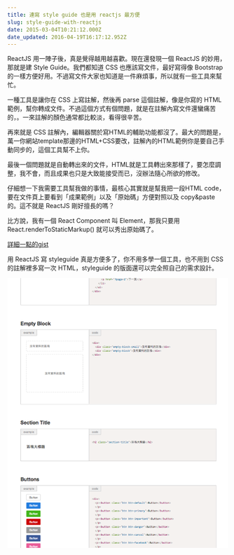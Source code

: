 ```yaml
---
title: 連寫 style guide 也是用 reactjs 最方便
slug: style-guide-with-reactjs
date: 2015-03-04T10:21:12.000Z
date_updated: 2016-04-19T16:17:12.952Z
---
```


ReactJS 用一陣子後，真是覺得越用越喜歡。現在還發現一個 ReactJS 的妙用，那就是建 Style Guide。我們都知道 CSS 也應該寫文件，最好寫得像 Bootstrap 的一樣方便好用。不過寫文件大家也知道是一件麻煩事，所以就有一些工具來幫忙。

一種工具是讓你在 CSS 上寫註解，然後再 parse 這個註解，像是你寫的 HTML 範例，幫你轉成文件。不過這個方式有個問題，就是在註解內寫文件還蠻痛苦的，。一來註解的顏色通常都比較淡，看得很辛苦。

再來就是 CSS 註解內，編輯器關於寫HTML的輔助功能都沒了。最大的問題是，萬一你網站template那邊的HTML+CSS要改，註解內的HTML範例你是要自己手動同步的，這個工具幫不上你。

最後一個問題就是自動轉出來的文件，HTML就是工具轉出來那樣了，要怎麼調整，我不會，而且成果也只是大致能接受而已，沒辦法隨心所欲的修改。

仔細想一下我需要工具幫我做的事情，最核心其實就是幫我把一段HTML code，要在文件頁上要看到「成果範例」以及「原始碼」方便對照以及 copy&paste 的。這不就是 ReactJS 剛好擅長的嗎？

比方說，我有一個 React Component 叫 Element，那我只要用 React.renderToStaticMarkup() 就可以秀出原始碼了。

[詳細一點的gist](https://gist.github.com/minipai/e815775079d294c14251)

用 ReactJS 寫 styleguide 真是方便多了，你不用多學一個工具，也不用到 CSS 的註解裡多寫一次 HTML，styleguide 的版面還可以完全照自己的需求設計。

![](./2015-03-04/styleguide.png)
